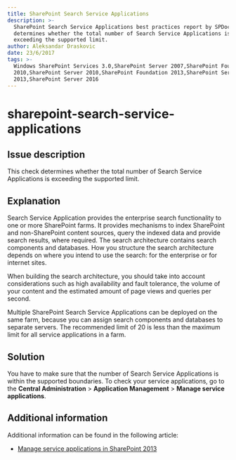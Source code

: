 ```yaml
---
title: SharePoint Search Service Applications
description: >-
  SharePoint Search Service Applications best practices report by SPDocKit
  determines whether the total number of Search Service Applications is
  exceeding the supported limit.
author: Aleksandar Draskovic
date: 23/6/2017
tags: >-
  Windows SharePoint Services 3.0,SharePoint Server 2007,SharePoint Foundation
  2010,SharePoint Server 2010,SharePoint Foundation 2013,SharePoint Server
  2013,SharePoint Server 2016
---
```


# sharepoint-search-service-applications

## Issue description

This check determines whether the total number of Search Service Applications is exceeding the supported limit.

## Explanation

Search Service Application provides the enterprise search functionality to one or more SharePoint farms. It provides mechanisms to index SharePoint and non-SharePoint content sources, query the indexed data and provide search results, where required. The search architecture contains search components and databases. How you structure the search architecture depends on where you intend to use the search: for the enterprise or for internet sites.

When building the search architecture, you should take into account considerations such as high availability and fault tolerance, the volume of your content and the estimated amount of page views and queries per second.

Multiple SharePoint Search Service Applications can be deployed on the same farm, because you can assign search components and databases to separate servers. The recommended limit of 20 is less than the maximum limit for all service applications in a farm.

## Solution

You have to make sure that the number of Search Service Applications is within the supported boundaries. To check your service applications, go to the **Central Administration** &gt; **Application Management** &gt; **Manage service applications**.

## Additional information

Additional information can be found in the following article:

* [Manage service applications in SharePoint 2013](https://technet.microsoft.com/en-us/library/ee704544.aspx)

